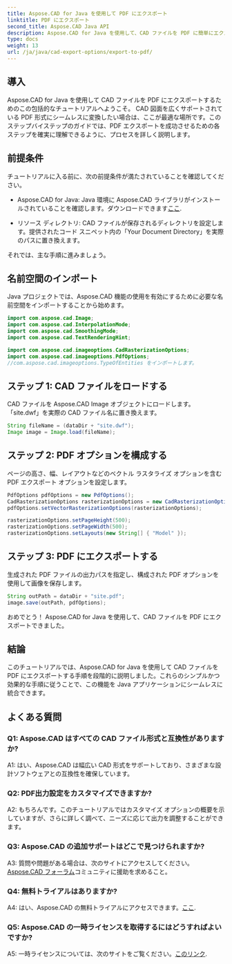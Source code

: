 ```yaml
---
title: Aspose.CAD for Java を使用して PDF にエクスポート
linktitle: PDF にエクスポート
second_title: Aspose.CAD Java API
description: Aspose.CAD for Java を使用して、CAD ファイルを PDF に簡単にエクスポートする方法を学びましょう。シームレスな統合については、ステップバイステップのガイドに従ってください。
type: docs
weight: 13
url: /ja/java/cad-export-options/export-to-pdf/
---
```

## 導入

Aspose.CAD for Java を使用して CAD ファイルを PDF にエクスポートするためのこの包括的なチュートリアルへようこそ。 CAD 図面を広くサポートされている PDF 形式にシームレスに変換したい場合は、ここが最適な場所です。このステップバイステップのガイドでは、PDF エクスポートを成功させるための各ステップを確実に理解できるように、プロセスを詳しく説明します。

## 前提条件

チュートリアルに入る前に、次の前提条件が満たされていることを確認してください。

-  Aspose.CAD for Java: Java 環境に Aspose.CAD ライブラリがインストールされていることを確認します。ダウンロードできます[ここ](https://releases.aspose.com/cad/java/).

- リソース ディレクトリ: CAD ファイルが保存されるディレクトリを設定します。提供されたコード スニペット内の「Your Document Directory」を実際のパスに置き換えます。

それでは、主な手順に進みましょう。

## 名前空間のインポート

Java プロジェクトでは、Aspose.CAD 機能の使用を有効にするために必要な名前空間をインポートすることから始めます。

```java
import com.aspose.cad.Image;
import com.aspose.cad.InterpolationMode;
import com.aspose.cad.SmoothingMode;
import com.aspose.cad.TextRenderingHint;

import com.aspose.cad.imageoptions.CadRasterizationOptions;
import com.aspose.cad.imageoptions.PdfOptions;
//com.aspose.cad.imageoptions.TypeOfEntities をインポートします。
```

## ステップ 1: CAD ファイルをロードする

CAD ファイルを Aspose.CAD Image オブジェクトにロードします。 「site.dwf」を実際の CAD ファイル名に置き換えます。

```java
String fileName = (dataDir + "site.dwf");
Image image = Image.load(fileName);
```

## ステップ 2: PDF オプションを構成する

ページの高さ、幅、レイアウトなどのベクトル ラスタライズ オプションを含む PDF エクスポート オプションを設定します。

```java
PdfOptions pdfOptions = new PdfOptions();
CadRasterizationOptions rasterizationOptions = new CadRasterizationOptions();
pdfOptions.setVectorRasterizationOptions(rasterizationOptions);

rasterizationOptions.setPageHeight(500);
rasterizationOptions.setPageWidth(500);
rasterizationOptions.setLayouts(new String[] { "Model" });
```

## ステップ 3: PDF にエクスポートする

生成された PDF ファイルの出力パスを指定し、構成された PDF オプションを使用して画像を保存します。

```java
String outPath = dataDir + "site.pdf";
image.save(outPath, pdfOptions);
```

おめでとう！ Aspose.CAD for Java を使用して、CAD ファイルを PDF にエクスポートできました。

## 結論

このチュートリアルでは、Aspose.CAD for Java を使用して CAD ファイルを PDF にエクスポートする手順を段階的に説明しました。これらのシンプルかつ効果的な手順に従うことで、この機能を Java アプリケーションにシームレスに統合できます。

## よくある質問

### Q1: Aspose.CAD はすべての CAD ファイル形式と互換性がありますか?

A1: はい、Aspose.CAD は幅広い CAD 形式をサポートしており、さまざまな設計ソフトウェアとの互換性を確保しています。

### Q2: PDF出力設定をカスタマイズできますか?

A2: もちろんです。このチュートリアルではカスタマイズ オプションの概要を示していますが、さらに詳しく調べて、ニーズに応じて出力を調整することができます。

### Q3: Aspose.CAD の追加サポートはどこで見つけられますか?

 A3: 質問や問題がある場合は、次のサイトにアクセスしてください。[Aspose.CAD フォーラム](https://forum.aspose.com/c/cad/19)コミュニティに援助を求めること。

### Q4: 無料トライアルはありますか?

 A4: はい、Aspose.CAD の無料トライアルにアクセスできます。[ここ](https://releases.aspose.com/).

### Q5: Aspose.CAD の一時ライセンスを取得するにはどうすればよいですか?

 A5: 一時ライセンスについては、次のサイトをご覧ください。[このリンク](https://purchase.aspose.com/temporary-license/).